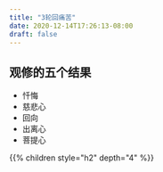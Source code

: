 ```yaml
---
title: "3轮回痛苦"
date: 2020-12-14T17:26:13-08:00
draft: false
---
```


## 观修的五个结果

- 忏悔
- 慈悲心
- 回向
- 出离心
- 菩提心

{{% children style="h2" depth="4" %}}
